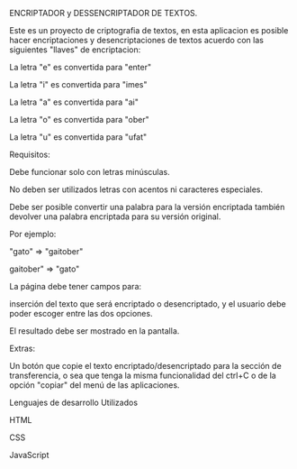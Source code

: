 ENCRIPTADOR y DESSENCRIPTADOR DE TEXTOS.



Este es un proyecto de criptografia de textos, en esta aplicacion es posible hacer encriptaciones y desencriptaciones de textos acuerdo con las siguientes "llaves" de encriptacion:


La letra "e" es convertida para "enter"

La letra "i" es convertida para "imes"

La letra "a" es convertida para "ai"

La letra "o" es convertida para "ober"

La letra "u" es convertida para "ufat"



Requisitos:

Debe funcionar solo con letras minúsculas.

No deben ser utilizados letras con acentos ni caracteres especiales.

Debe ser posible convertir una palabra para la versión encriptada también devolver una palabra encriptada para su versión original.

Por ejemplo:

"gato" => "gaitober"

gaitober" => "gato"


La página debe tener campos para:

inserción del texto que será encriptado o desencriptado, y el usuario debe poder escoger entre las dos opciones.

El resultado debe ser mostrado en la pantalla.


Extras:

Un botón que copie el texto encriptado/desencriptado para la sección de transferencia, o sea que tenga la misma funcionalidad del ctrl+C o de la opción "copiar" del menú de las aplicaciones.




Lenguajes de desarrollo Utilizados

HTML

CSS

JavaScript

